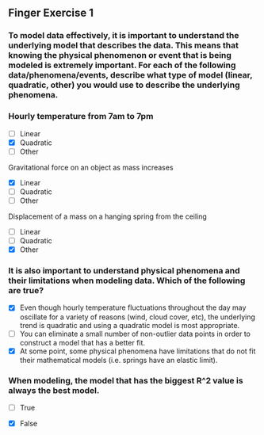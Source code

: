 ## Finger Exercise 1

### To model data effectively, it is important to understand the underlying model that describes the data. This means that knowing the physical phenomenon or event that is being modeled is extremely important. For each of the following data/phenomena/events, describe what type of model (linear, quadratic, other) you would use to describe the underlying phenomena.

### Hourly temperature from 7am to 7pm
- [ ] Linear
- [x] Quadratic
- [ ] Other

Gravitational force on an object as mass increases
- [x] Linear
- [ ] Quadratic
- [ ] Other

Displacement of a mass on a hanging spring from the ceiling
- [ ] Linear
- [ ] Quadratic
- [x] Other

### It is also important to understand physical phenomena and their limitations when modeling data. Which of the following are true?

- [x] Even though hourly temperature fluctuations throughout the day may oscillate for a variety of reasons (wind, cloud cover, etc), the underlying trend is quadratic and using a quadratic model is most appropriate.
- [ ] You can eliminate a small number of non-outlier data points in order to construct a model that has a better fit.
- [x] At some point, some physical phenomena have limitations that do not fit their mathematical models (i.e. springs have an elastic limit).

### When modeling, the model that has the biggest R^2 value is always the best model.

- [ ] True
- [x] False

